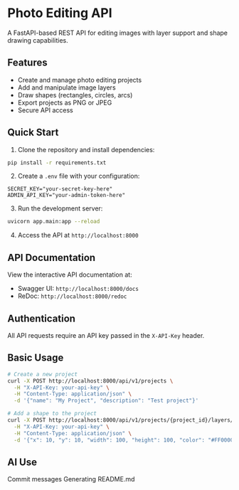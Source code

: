 # Photo Editing API

A FastAPI-based REST API for editing images with layer support and shape drawing capabilities.

## Features

- Create and manage photo editing projects
- Add and manipulate image layers
- Draw shapes (rectangles, circles, arcs)
- Export projects as PNG or JPEG
- Secure API access

## Quick Start

1. Clone the repository and install dependencies:
```bash
pip install -r requirements.txt
```

2. Create a `.env` file with your configuration:
```
SECRET_KEY="your-secret-key-here"
ADMIN_API_KEY="your-admin-token-here"
```

3. Run the development server:
```bash
uvicorn app.main:app --reload
```

4. Access the API at `http://localhost:8000`

## API Documentation

View the interactive API documentation at:
- Swagger UI: `http://localhost:8000/docs`
- ReDoc: `http://localhost:8000/redoc`

## Authentication

All API requests require an API key passed in the `X-API-Key` header.

## Basic Usage

```bash
# Create a new project
curl -X POST http://localhost:8000/api/v1/projects \
  -H "X-API-Key: your-api-key" \
  -H "Content-Type: application/json" \
  -d '{"name": "My Project", "description": "Test project"}'

# Add a shape to the project
curl -X POST http://localhost:8000/api/v1/projects/{project_id}/layers/rectangle \
  -H "X-API-Key: your-api-key" \
  -H "Content-Type: application/json" \
  -d '{"x": 10, "y": 10, "width": 100, "height": 100, "color": "#FF0000"}'
```

## AI Use
Commit messages
Generating README.md 